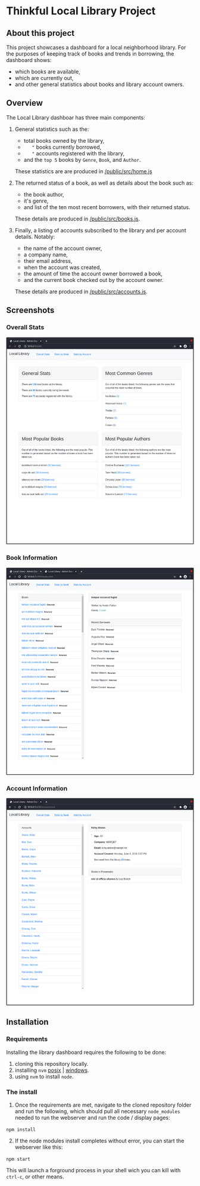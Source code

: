 # Thinkful Local Library Project

## About this project

This project showcases a dashboard for a local neighborhood library. For the purposes of keeping track of books and trends in borrowing, the dashboard shows:

- which books are available,
- which are currently out,
- and other general statistics about books and library account owners.

## Overview

The Local Library dashboar has three main components:

1. General statistics such as the:
   - total books owned by the library,
   - `   "` books currently borrowed,
   - `   "` accounts registered with the library,
   - and the `top 5` books by `Genre`, `Book`, and `Author`.
   
   These statistics are are produced in [/public/src/home.js](https://github.com/zetaomegagon/thinkful-library-project/blob/main/public/src/home.js)

2. The returned status of a book, as well as details about the book such as:
   - the book author,
   - it's genre,
   - and list of the ten most recent borrowers, with their returned status.

   These details are produced in [/public/src/books.js](https://github.com/zetaomegagon/thinkful-library-project/blob/main/public/src/books.js).

3. Finally, a listing of accounts subscribed to the library and per account details. Notably:
   - the name of the account owner,
   - a company name,
   - their email address,
   - when the account was created,
   - the amount of time the account owner borrowed a book,
   - and the current book checked out by the account owner.

   These details are produced in [/public/src/accounts.js](https://github.com/zetaomegagon/thinkful-library-project/blob/main/public/src/accounts.js).

## Screenshots

### Overall Stats
![Overall Statistics Page](https://github.com/zetaomegagon/thinkful-library-project/blob/main/public/images/home.js.png)

### Book Information
![Book Information Page](https://github.com/zetaomegagon/thinkful-library-project/blob/main/public/images/books.js.png)

### Account Information
![Account Information Page](https://github.com/zetaomegagon/thinkful-library-project/blob/main/public/images/accounts.js.png)

## Installation

### Requirements

Installing the library dashboard requires the following to be done:
1. cloning this repository locally.
2. installing `nvm` [posix](https://github.com/Neilpang/nvm) | [windows](https://duckduckgo.com/?kae=d&kn=1&kak=-1&kaq=-1&kp=-2&kah=wt-wt&k5=1&kw=w&kax=-1&kau=-1&kaj=m&k1=-1&kav=1&ku=1&kao=-1&kap=-1&kk=-1&kl=us-en&kad=us-en&kg=p&kd=-1&kam=osm&q=installing+nvm+on+windows).
3. using `nvm` to install `node`.

### The install

1. Once the requirements are met, navigate to the cloned repository folder and run the following, which should pull all necessary `node_modules` needed to run the webserver and run the code / display pages:

`npm install`

2. If the node modules install completes without error, you can start the webserver like this:

`npm start`

This will launch a forground process in your shell wich you can kill with `ctrl-c`, or other means.